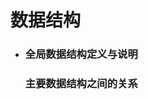 # 数据结构

*   ### 全局数据结构定义与说明

    <!-- 描述本系统定义的全局的以及主要的数据结构。-->

    ### 主要数据结构之间的关系

    <!-- 如果有多个数据结构，请说明它们之间的组织关系。
    建议使用图表的形式说明。
    如果结构比较简单，那么文字说明要简洁易懂。-->